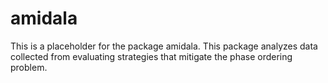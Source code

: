 # amidala

This is a placeholder for the package amidala. This package analyzes data collected from evaluating strategies that mitigate the phase ordering problem.
